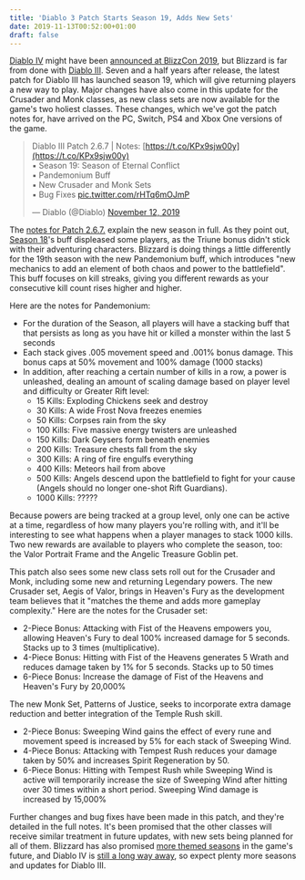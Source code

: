 ```yaml
---
title: 'Diablo 3 Patch Starts Season 19, Adds New Sets'
date: 2019-11-13T00:52:00+01:00
draft: false
---
```


[Diablo IV](https://www.gamespot.com/diablo-iv/) might have been [announced at BlizzCon 2019](https://www.gamespot.com/articles/diablo-4-announced-at-blizzcon-with-gameplay-and-c/1100-6471089/), but Blizzard is far from done with [Diablo III](https://www.gamespot.com/diablo-iii/). Seven and a half years after release, the latest patch for Diablo III has launched season 19, which will give returning players a new way to play. Major changes have also come in this update for the Crusader and Monk classes, as new class sets are now available for the game's two holiest classes. These changes, which we've got the patch notes for, have arrived on the PC, Switch, PS4 and Xbox One versions of the game.

> Diablo III Patch 2.6.7 | Notes: [https://t.co/KPx9sjw00y](https://t.co/KPx9sjw00y)  
> ▪️ Season 19: Season of Eternal Conflict  
> ▪️ Pandemonium Buff  
> ▪️ New Crusader and Monk Sets  
> ▪️ Bug Fixes [pic.twitter.com/rHTq6mOJmP](https://t.co/rHTq6mOJmP)
> 
> — Diablo (@Diablo) [November 12, 2019](https://twitter.com/Diablo/status/1194351511712735232?ref_src=twsrc^tfw)

The [notes for Patch 2.6.7.](https://us.diablo3.com/en/blog/23220967?linkId=100000008991427) explain the new season in full. As they point out, [Season 18](https://www.gamespot.com/articles/diablo-3-season-18-starts-next-week-check-the-deta/1100-6469137/)'s buff displeased some players, as the Triune bonus didn't stick with their adventuring characters. Blizzard is doing things a little differently for the 19th season with the new Pandemonium buff, which introduces "new mechanics to add an element of both chaos and power to the battlefield". This buff focuses on kill streaks, giving you different rewards as your consecutive kill count rises higher and higher.

Here are the notes for Pandemonium:

*   For the duration of the Season, all players will have a stacking buff that that persists as long as you have hit or killed a monster within the last 5 seconds
*   Each stack gives .005 movement speed and .001% bonus damage. This bonus caps at 50% movement and 100% damage (1000 stacks)
*   In addition, after reaching a certain number of kills in a row, a power is unleashed, dealing an amount of scaling damage based on player level and difficulty or Greater Rift level:
    *   15 Kills: Exploding Chickens seek and destroy
    *   30 Kills: A wide Frost Nova freezes enemies
    *   50 Kills: Corpses rain from the sky
    *   100 Kills: Five massive energy twisters are unleashed
    *   150 Kills: Dark Geysers form beneath enemies
    *   200 Kills: Treasure chests fall from the sky
    *   300 Kills: A ring of fire engulfs everything
    *   400 Kills: Meteors hail from above
    *   500 Kills: Angels descend upon the battlefield to fight for your cause (Angels should no longer one-shot Rift Guardians).
    *   1000 Kills: ?????

Because powers are being tracked at a group level, only one can be active at a time, regardless of how many players you're rolling with, and it'll be interesting to see what happens when a player manages to stack 1000 kills. Two new rewards are available to players who complete the season, too: the Valor Portrait Frame and the Angelic Treasure Goblin pet.

This patch also sees some new class sets roll out for the Crusader and Monk, including some new and returning Legendary powers. The new Crusader set, Aegis of Valor, brings in Heaven's Fury as the development team believes that it "matches the theme and adds more gameplay complexity." Here are the notes for the Crusader set:

*   2-Piece Bonus: Attacking with Fist of the Heavens empowers you, allowing Heaven's Fury to deal 100% increased damage for 5 seconds. Stacks up to 3 times (multiplicative).
*   4-Piece Bonus: Hitting with Fist of the Heavens generates 5 Wrath and reduces damage taken by 1% for 5 seconds. Stacks up to 50 times
*   6-Piece Bonus: Increase the damage of Fist of the Heavens and Heaven's Fury by 20,000%

The new Monk Set, Patterns of Justice, seeks to incorporate extra damage reduction and better integration of the Temple Rush skill.

*   2-Piece Bonus: Sweeping Wind gains the effect of every rune and movement speed is increased by 5% for each stack of Sweeping Wind.
*   4-Piece Bonus: Attacking with Tempest Rush reduces your damage taken by 50% and increases Spirit Regeneration by 50.
*   6-Piece Bonus: Hitting with Tempest Rush while Sweeping Wind is active will temporarily increase the size of Sweeping Wind after hitting over 30 times within a short period. Sweeping Wind damage is increased by 15,000%

Further changes and bug fixes have been made in this patch, and they're detailed in the full notes. It's been promised that the other classes will receive similar treatment in future updates, with new sets being planned for all of them. Blizzard has also promised [more themed seasons](https://www.gamespot.com/articles/diablo-3-introducing-more-themed-seasons-new-legen/1100-6469062/) in the game's future, and Diablo IV is [still a long way away](https://www.gamespot.com/articles/diablo-4s-release-date-is-far-off-blizzard-says/1100-6471134/), so expect plenty more seasons and updates for Diablo III.